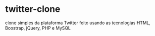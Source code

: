 # twitter-clone
clone simples da plataforma Twitter feito usando as tecnologias HTML, Boostrap, jQuery, PHP e MySQL
